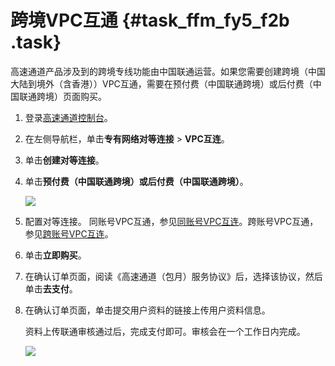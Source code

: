 # 跨境VPC互通 {#task_ffm_fy5_f2b .task}

高速通道产品涉及到的跨境专线功能由中国联通运营。如果您需要创建跨境（中国大陆到境外（含香港））VPC互通，需要在预付费（中国联通跨境）或后付费（中国联通跨境）页面购买。

1.  登录[高速通道控制台](https://expressconnectnext.console.aliyun.com)。 
2.  在左侧导航栏，单击**专有网络对等连接** \> **VPC互连**。 
3.  单击**创建对等连接**。 
4.  单击**预付费（中国联通跨境）**或**后付费（中国联通跨境）**。 

    ![](http://static-aliyun-doc.oss-cn-hangzhou.aliyuncs.com/assets/img/15123/15392643916487_zh-CN.png)

5.  配置对等连接。 同账号VPC互通，参见[同账号VPC互连](cn.zh-CN/快速入门（新版）/同账号VPC互连.md#)。跨账号VPC互通，参见[跨账号VPC互连](cn.zh-CN/快速入门（新版）/跨账号VPC互连.md#)。
6.  单击**立即购买**。 
7.  在确认订单页面，阅读《高速通道（包月）服务协议》后，选择该协议，然后单击**去支付**。 
8.  在确认订单页面，单击提交用户资料的链接上传用户资料信息。 

    资料上传联通审核通过后，完成支付即可。审核会在一个工作日内完成。

    ![](http://static-aliyun-doc.oss-cn-hangzhou.aliyuncs.com/assets/img/15123/15392643916499_zh-CN.png)


